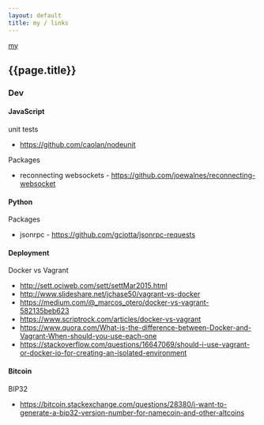```yaml
---
layout: default
title: my / links
---
```


[my](..)

## {{page.title}}

### Dev

#### JavaScript

unit tests

- <https://github.com/caolan/nodeunit>

Packages

- reconnecting websockets - <https://github.com/joewalnes/reconnecting-websocket>


#### Python

Packages

- jsonrpc - <https://github.com/gciotta/jsonrpc-requests>


#### Deployment

Docker vs Vagrant

- <http://sett.ociweb.com/sett/settMar2015.html>
- <http://www.slideshare.net/jchase50/vagrant-vs-docker>
- <https://medium.com/@_marcos_otero/docker-vs-vagrant-582135beb623>
- <https://www.scriptrock.com/articles/docker-vs-vagrant>
- <https://www.quora.com/What-is-the-difference-between-Docker-and-Vagrant-When-should-you-use-each-one>
- <https://stackoverflow.com/questions/16647069/should-i-use-vagrant-or-docker-io-for-creating-an-isolated-environment>

#### Bitcoin

BIP32

- <https://bitcoin.stackexchange.com/questions/28380/i-want-to-generate-a-bip32-version-number-for-namecoin-and-other-altcoins>

